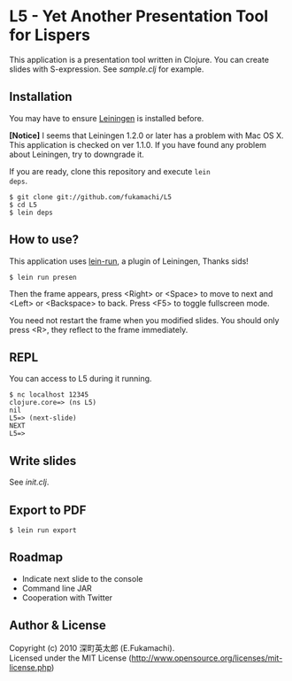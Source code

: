 # L5 - Yet Another Presentation Tool for Lispers

This application is a presentation tool written in Clojure. You can create slides with S-expression. See _sample.clj_ for example.

## Installation

You may have to ensure [Leiningen](http://github.com/technomancy/leiningen) is installed before.

**[Notice]** I seems that Leiningen 1.2.0 or later has a problem with Mac OS X. This application is checked on ver 1.1.0. If you have found any problem about Leiningen, try to downgrade it.

If you are ready, clone this repository and execute <code>lein deps</code>.

    $ git clone git://github.com/fukamachi/L5
    $ cd L5
    $ lein deps

## How to use?

This application uses [lein-run](http://github.com/sids/lein-run), a plugin of Leiningen, Thanks sids!

    $ lein run presen

Then the frame appears, press &lt;Right&gt; or &lt;Space&gt; to move to next and &lt;Left&gt; or &lt;Backspace&gt; to back. Press &lt;F5&gt; to toggle fullscreen mode.

You need not restart the frame when you modified slides. You should only press &lt;R&gt;, they reflect to the frame immediately.

## REPL

You can access to L5 during it running.

    $ nc localhost 12345
    clojure.core=> (ns L5)
    nil
    L5=> (next-slide)
    NEXT
    L5=>

## Write slides

See _init.clj_.

## Export to PDF

    $ lein run export

## Roadmap

* Indicate next slide to the console
* Command line JAR
* Cooperation with Twitter

## Author & License

Copyright (c) 2010 深町英太郎 (E.Fukamachi).  
Licensed under the MIT License (http://www.opensource.org/licenses/mit-license.php)

